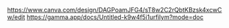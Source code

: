 https://www.canva.com/design/DAGPoamJFG4/sT8w2C2rQbtKBzsk4xcwCw/edit
https://gamma.app/docs/Untitled-k9w4f5i1urfilym?mode=doc
